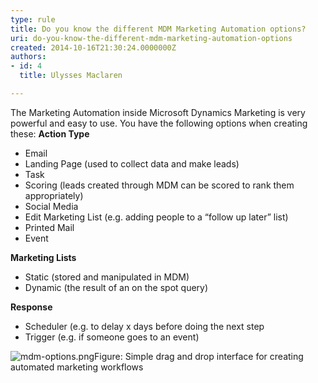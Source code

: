 ```yaml
---
type: rule
title: Do you know the different MDM Marketing Automation options?
uri: do-you-know-the-different-mdm-marketing-automation-options
created: 2014-10-16T21:30:24.0000000Z
authors:
- id: 4
  title: Ulysses Maclaren

---
```


 The Marketing Automation inside Microsoft Dynamics Marketing is very powerful and easy to use. You have the following options when creating these: 
**Action Type**

- Email
- Landing Page (used to collect data and make leads)
- Task
- Scoring (leads created through MDM can be scored to rank them appropriately)
- Social Media
- Edit Marketing List (e.g. adding people to a “follow up later” list)
- Printed Mail
- Event


**Marketing Lists**

- Static (stored and manipulated in MDM)
- Dynamic (the result of an on the spot query)


**Response**

- ​Scheduler (e.g. to delay x days before doing the next step
- Trigger (e.g. if someone goes to an event)

![mdm-options.png](/PublishingImages/mdm-options.png)Figure: Simple drag and drop interface for creating automated marketing workflows
